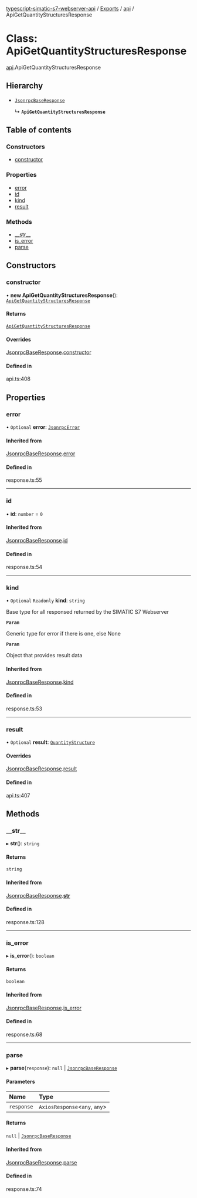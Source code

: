[typescript-simatic-s7-webserver-api](../README.md) / [Exports](../modules.md) / [api](../modules/api.md) / ApiGetQuantityStructuresResponse

# Class: ApiGetQuantityStructuresResponse

[api](../modules/api.md).ApiGetQuantityStructuresResponse

## Hierarchy

- [`JsonrpcBaseResponse`](response.JsonrpcBaseResponse.md)

  ↳ **`ApiGetQuantityStructuresResponse`**

## Table of contents

### Constructors

- [constructor](api.ApiGetQuantityStructuresResponse.md#constructor)

### Properties

- [error](api.ApiGetQuantityStructuresResponse.md#error)
- [id](api.ApiGetQuantityStructuresResponse.md#id)
- [kind](api.ApiGetQuantityStructuresResponse.md#kind)
- [result](api.ApiGetQuantityStructuresResponse.md#result)

### Methods

- [\_\_str\_\_](api.ApiGetQuantityStructuresResponse.md#__str__)
- [is\_error](api.ApiGetQuantityStructuresResponse.md#is_error)
- [parse](api.ApiGetQuantityStructuresResponse.md#parse)

## Constructors

### constructor

• **new ApiGetQuantityStructuresResponse**(): [`ApiGetQuantityStructuresResponse`](api.ApiGetQuantityStructuresResponse.md)

#### Returns

[`ApiGetQuantityStructuresResponse`](api.ApiGetQuantityStructuresResponse.md)

#### Overrides

[JsonrpcBaseResponse](response.JsonrpcBaseResponse.md).[constructor](response.JsonrpcBaseResponse.md#constructor)

#### Defined in

api.ts:408

## Properties

### error

• `Optional` **error**: [`JsonrpcError`](response.JsonrpcError.md)

#### Inherited from

[JsonrpcBaseResponse](response.JsonrpcBaseResponse.md).[error](response.JsonrpcBaseResponse.md#error)

#### Defined in

response.ts:55

___

### id

• **id**: `number` = `0`

#### Inherited from

[JsonrpcBaseResponse](response.JsonrpcBaseResponse.md).[id](response.JsonrpcBaseResponse.md#id)

#### Defined in

response.ts:54

___

### kind

• `Optional` `Readonly` **kind**: `string`

Base type for all responsed returned by the SIMATIC S7 Webserver

**`Param`**

Generic type for error if there is one, else None

**`Param`**

Object that provides result data

#### Inherited from

[JsonrpcBaseResponse](response.JsonrpcBaseResponse.md).[kind](response.JsonrpcBaseResponse.md#kind)

#### Defined in

response.ts:53

___

### result

• `Optional` **result**: [`QuantityStructure`](api.QuantityStructure.md)

#### Overrides

[JsonrpcBaseResponse](response.JsonrpcBaseResponse.md).[result](response.JsonrpcBaseResponse.md#result)

#### Defined in

api.ts:407

## Methods

### \_\_str\_\_

▸ **__str__**(): `string`

#### Returns

`string`

#### Inherited from

[JsonrpcBaseResponse](response.JsonrpcBaseResponse.md).[__str__](response.JsonrpcBaseResponse.md#__str__)

#### Defined in

response.ts:128

___

### is\_error

▸ **is_error**(): `boolean`

#### Returns

`boolean`

#### Inherited from

[JsonrpcBaseResponse](response.JsonrpcBaseResponse.md).[is_error](response.JsonrpcBaseResponse.md#is_error)

#### Defined in

response.ts:68

___

### parse

▸ **parse**(`response`): ``null`` \| [`JsonrpcBaseResponse`](response.JsonrpcBaseResponse.md)

#### Parameters

| Name | Type |
| :------ | :------ |
| `response` | `AxiosResponse`\<`any`, `any`\> |

#### Returns

``null`` \| [`JsonrpcBaseResponse`](response.JsonrpcBaseResponse.md)

#### Inherited from

[JsonrpcBaseResponse](response.JsonrpcBaseResponse.md).[parse](response.JsonrpcBaseResponse.md#parse)

#### Defined in

response.ts:74

